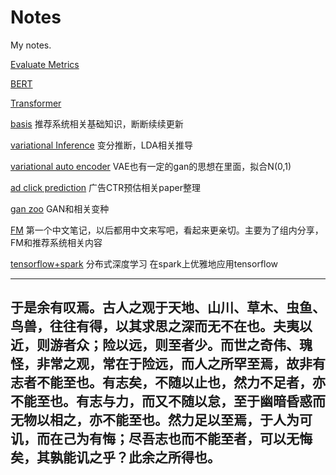 # Notes
My notes.

[Evaluate Metrics](evaluate_metrics)

[BERT](bert)

[Transformer](transformer)

[basis](https://github.com/wangruichens/notes/blob/master/basis/basis.pdf)
推荐系统相关基础知识，断断续续更新


[variational Inference](https://github.com/wangruichens/notes/blob/master/variational%20inference/Starting%20from%20Information.pdf)
变分推断，LDA相关推导


[variational auto encoder](https://github.com/wangruichens/notes/blob/master/variational%20autoencoder/variational%20auto-encoder.pdf)
VAE也有一定的gan的思想在里面，拟合N(0,1)


[ad click prediction](https://github.com/wangruichens/notes/blob/master/ad%20click%20prediction/ad%20click%20prediction.pdf)
广告CTR预估相关paper整理

[gan zoo](https://github.com/wangruichens/notes/blob/master/gan%20zoo/gan.pdf)
GAN和相关变种


[FM](https://github.com/wangruichens/notes/blob/master/fm/fm.pdf)
第一个中文笔记，以后都用中文来写吧，看起来更亲切。主要为了组内分享，FM和推荐系统相关内容


[tensorflow+spark](https://github.com/wangruichens/notes/blob/master/tensorflow%20spark%20connector/tensorflow%20spark%20connector.pdf)
分布式深度学习 在spark上优雅地应用tensorflow


---
  于是余有叹焉。古人之观于天地、山川、草木、虫鱼、鸟兽，往往有得，以其求思之深而无不在也。夫夷以近，则游者众；险以远，则至者少。而世之奇伟、瑰怪，非常之观，常在于险远，而人之所罕至焉，故非有志者不能至也。有志矣，不随以止也，然力不足者，亦不能至也。有志与力，而又不随以怠，至于幽暗昏惑而无物以相之，亦不能至也。然力足以至焉，于人为可讥，而在己为有悔；尽吾志也而不能至者，可以无悔矣，其孰能讥之乎？此余之所得也。
---
